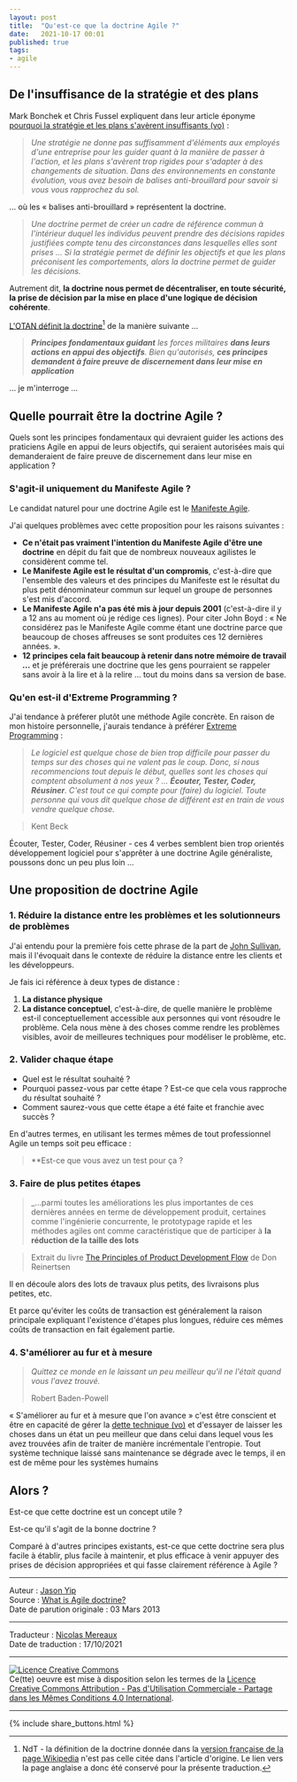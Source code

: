 ```yaml
---
layout: post
title:  "Qu'est-ce que la doctrine Agile ?"
date:   2021-10-17 00:01
published: true
tags:
- agile
---
```


## De l'insuffisance de la stratégie et des plans

Mark Bonchek et Chris Fussel expliquent dans leur article éponyme [pourquoi la stratégie et les plans s'avèrent insuffisants (vo)](http://blogs.hbr.org/cs/2013/02/use_doctrine_to_pierce_the_f.html) :

> _Une stratégie ne donne pas suffisamment d'éléments aux employés d'une entreprise pour les guider quant à la manière de passer à l'action, et les plans s'avèrent trop rigides pour s'adapter à des changements de situation. Dans des environnements en constante évolution, vous avez besoin de balises anti-brouillard pour savoir si vous vous rapprochez du sol._

… où les « balises anti-brouillard » représentent la doctrine.

> _Une doctrine permet de créer un cadre de référence commun à l'intérieur duquel les individus peuvent prendre des décisions rapides justifiées compte tenu des circonstances dans lesquelles elles sont prises … Si la stratégie permet de définir les objectifs et que les plans préconisent les comportements, alors la doctrine permet de guider les décisions._

Autrement dit, **la doctrine nous permet de décentraliser, en toute sécurité, la prise de décision par la mise en place d'une logique de décision cohérente**.

[L'OTAN définit la doctrine](https://en.wikipedia.org/wiki/Military_doctrine#Defining_doctrine)[^1] de la manière suivante …

> _**Principes fondamentaux guidant** les forces militaires **dans leurs actions en appui des objectifs**. Bien qu'autorisés, **ces principes demandent à faire preuve de discernement dans leur mise en application**_  

… je m'interroge …

## Quelle pourrait être la doctrine Agile ?

Quels sont les principes fondamentaux qui devraient guider les actions des praticiens Agile en appui de leurs objectifs, qui seraient autorisées mais qui demanderaient de faire preuve de discernement dans leur mise en application ?

### S'agit-il uniquement du Manifeste Agile ?

Le candidat naturel pour une doctrine Agile est le [Manifeste Agile](http://agilemanifesto.org/iso/fr/manifesto.html).   

J'ai quelques problèmes avec cette proposition pour les raisons suivantes :

- **Ce n'était pas vraiment l'intention du Manifeste Agile d'être une doctrine** en dépit du fait que de nombreux nouveaux agilistes le considèrent comme tel.
- **Le Manifeste Agile est le résultat d'un compromis**, c'est-à-dire que l'ensemble des valeurs et des principes du Manifeste est le résultat du plus petit dénominateur commun sur lequel un groupe de personnes s'est mis d'accord.
- **Le Manifeste Agile n'a pas été mis à jour depuis 2001** (c'est-à-dire il y a 12 ans au moment où je rédige ces lignes). Pour citer John Boyd : « Ne considérez pas le Manifeste Agile comme étant une doctrine parce que beaucoup de choses affreuses se sont produites ces 12 dernières années. ».
- **12 principes cela fait beaucoup à retenir dans notre mémoire de travail …** et je préférerais une doctrine que les gens pourraient se rappeler sans avoir à la lire et à la relire … tout du moins dans sa version de base.

### Qu'en est-il d'Extreme Programming ?

J'ai tendance à préferer plutôt une méthode Agile concrète. En raison de mon histoire personnelle, j'aurais tendance à préférer [Extreme Programming](http://jchyip.blogspot.com.au/2011/05/listen-test-code-refactor-learn-target.html) :

> _Le logiciel est quelque chose de bien trop difficile pour passer du temps sur des choses qui ne valent pas le coup. Donc, si nous recommencions tout depuis le début, quelles sont les choses qui comptent absolument à nos yeux ? … **Écouter, Tester, Coder, Réusiner**. C'est tout ce qui compte pour (faire) du logiciel. Toute personne qui vous dit quelque chose de différent est en train de vous vendre quelque chose._

> Kent Beck

Écouter, Tester, Coder, Réusiner - ces 4 verbes semblent bien trop orientés développement logiciel pour s'apprêter à une doctrine Agile généraliste, poussons donc un peu plus loin …

## Une proposition de doctrine Agile

### 1. Réduire la distance entre les problèmes et les solutionneurs de problèmes

J'ai entendu pour la première fois cette phrase de la part de [John Sullivan](http://www.linkedin.com/profile/view?id=8685792), mais il l'évoquait dans le contexte de réduire la distance entre les clients et les développeurs.

Je fais ici référence à deux types de distance :

1. **La distance physique**
2. **La distance conceptuel**, c'est-à-dire, de quelle manière le problème est-il conceptuellement accessible aux personnes qui vont résoudre le problème. Cela nous mène à des choses comme rendre les problèmes visibles, avoir de meilleures techniques pour modéliser le problème, etc.

### 2. Valider chaque étape

- Quel est le résultat souhaité ?
- Pourquoi passez-vous par cette étape ? Est-ce que cela vous rapproche du résultat souhaité ?
- Comment saurez-vous que cette étape a été faite et franchie avec succès ?

En d'autres termes, en utilisant les termes mêmes de tout professionnel Agile un temps soit peu efficace :

> **Est-ce que vous avez un test pour ça ?

### 3. Faire de plus petites étapes

> _…parmi toutes les améliorations les plus importantes de ces dernières années en terme de développement produit, certaines comme l'ingénierie concurrente, le prototypage rapide et les méthodes agiles ont comme caractéristique que de participer à **la réduction de la taille des lots**

> Extrait du livre [The Principles of Product Development Flow](http://www.amazon.com/gp/product/B007TKU0O0/ref=as_li_ss_tl?ie=UTF8&camp=1789&creative=390957&creativeASIN=B007TKU0O0&linkCode=as2&tag=youdthinwitha-20) de Don Reinertsen

Il en découle alors des lots de travaux plus petits, des livraisons plus petites, etc.

Et parce qu'éviter les coûts de transaction est généralement la raison principale expliquant l'existence d'étapes plus longues, réduire ces mêmes coûts de transaction en fait également partie.

### 4. S'améliorer au fur et à mesure

> _Quittez ce monde en le laissant un peu meilleur qu'il ne l'était quand vous l'avez trouvé._
>
> Robert Baden-Powell   

« S'améliorer au fur et à mesure que l'on avance » c'est être conscient et être en capacité de gérer la [dette technique (vo)](http://martinfowler.com/bliki/TechnicalDebt.html) et d'essayer de laisser les choses dans un état un peu meilleur que dans celui dans lequel vous les avez trouvées afin de traiter de manière incrémentale l'entropie. Tout système technique laissé sans maintenance se dégrade avec le temps, il en est de même pour les systèmes humains

## Alors ?

Est-ce que cette doctrine est un concept utile ?

Est-ce qu'il s'agit de la bonne doctrine ?

Comparé à d'autres principes existants, est-ce que cette doctrine sera plus facile à établir, plus facile à maintenir, et plus efficace à venir appuyer des prises de décision appropriées et qui fasse clairement référence à Agile ?

[^1]: NdT - la définition de la doctrine donnée dans la [version française de la page Wikipedia](https://fr.wikipedia.org/wiki/Doctrine_militaire) n'est pas celle citée dans l'article d'origine. Le lien vers la page anglaise a donc été conservé pour la présente traduction.

---
Auteur : [Jason Yip](https://jchyip.medium.com/about)  
Source : [What is Agile doctrine?](http://jchyip.blogspot.com/2013/03/what-is-agile-doctrine.html)  
Date de parution originale : 03 Mars 2013  

---
Traducteur : [Nicolas Mereaux](http://www.les-traducteurs-agiles.org/traducteurs/)  
Date de traduction : 17/10/2021  

---

<a rel="license" href="http://creativecommons.org/licenses/by-nc-sa/4.0/"><img alt="Licence Creative Commons" style="border-width:0" src="http://i.creativecommons.org/l/by-nc-sa/4.0/88x31.png" /></a><br />Ce(tte) oeuvre est mise à disposition selon les termes de la <a rel="license" href="http://creativecommons.org/licenses/by-nc-sa/4.0/">Licence Creative Commons Attribution - Pas d'Utilisation Commerciale - Partage dans les Mêmes Conditions 4.0 International</a>.

---

{% include share_buttons.html %}
